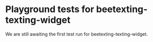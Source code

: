 # Playground tests for beetexting-texting-widget
We are still awaiting the first test run for beetexting-texting-widget.
